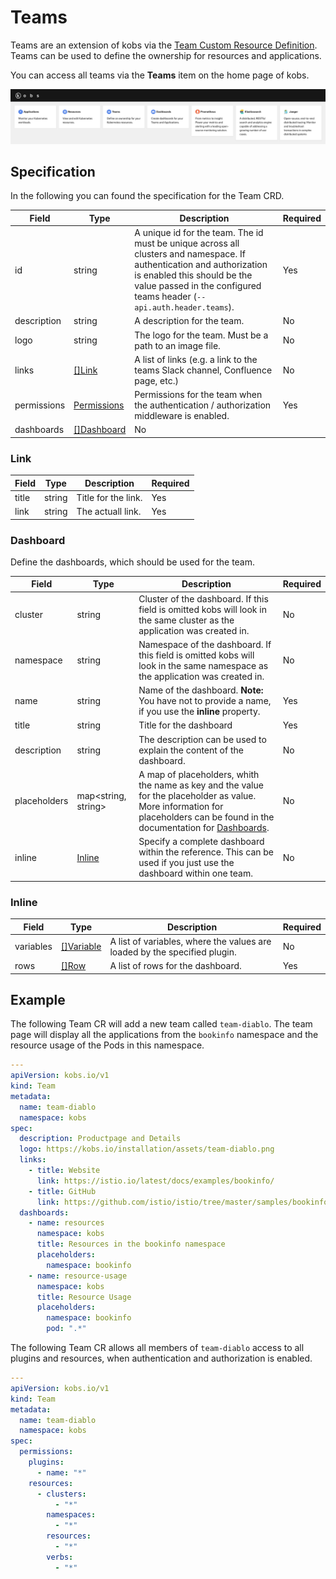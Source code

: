 # Teams

Teams are an extension of kobs via the [Team Custom Resource Definition](https://github.com/kobsio/kobs/blob/main/deploy/kustomize/crds/kobs.io_teams.yaml). Teams can be used to define the ownership for resources and applications.

You can access all teams via the **Teams** item on the home page of kobs.

![Home](assets/home.png)

## Specification

In the following you can found the specification for the Team CRD.

| Field | Type | Description | Required |
| ----- | ---- | ----------- | -------- |
| id | string | A unique id for the team. The id must be unique across all clusters and namespace. If authentication and authorization is enabled this should be the value passed in the configured teams header (`--api.auth.header.teams`). | Yes |
| description | string | A description for the team. | No |
| logo | string | The logo for the team. Must be a path to an image file. | No |
| links | [[]Link](#link) | A list of links (e.g. a link to the teams Slack channel, Confluence page, etc.) | No |
| permissions | [Permissions](users.md#permissions) | Permissions for the team when the authentication / authorization middleware is enabled. | Yes |
| dashboards | [[]Dashboard](#dashboard) | No |

### Link

| Field | Type | Description | Required |
| ----- | ---- | ----------- | -------- |
| title | string | Title for the link. | Yes |
| link | string | The actuall link. | Yes |

### Dashboard

Define the dashboards, which should be used for the team.

| Field | Type | Description | Required |
| ----- | ---- | ----------- | -------- |
| cluster | string | Cluster of the dashboard. If this field is omitted kobs will look in the same cluster as the application was created in. | No |
| namespace | string | Namespace of the dashboard. If this field is omitted kobs will look in the same namespace as the application was created in. | No |
| name | string | Name of the dashboard. **Note:** You have not to provide a name, if you use the **inline** property. | Yes |
| title | string | Title for the dashboard | Yes |
| description | string | The description can be used to explain the content of the dashboard. | No |
| placeholders | map<string, string> | A map of placeholders, whith the name as key and the value for the placeholder as value. More information for placeholders can be found in the documentation for [Dashboards](./dashboards.md). | No |
| inline | [Inline](#inline) | Specify a complete dashboard within the reference. This can be used if you just use the dashboard within one team. | No |

### Inline

| Field | Type | Description | Required |
| ----- | ---- | ----------- | -------- |
| variables | [[]Variable](./dashboards.md#Variable) | A list of variables, where the values are loaded by the specified plugin. | No |
| rows | [[]Row](./dashboards.md#row) | A list of rows for the dashboard. | Yes |

## Example

The following Team CR will add a new team called `team-diablo`. The team page will display all the applications from the `bookinfo` namespace and the resource usage of the Pods in this namespace.

```yaml
---
apiVersion: kobs.io/v1
kind: Team
metadata:
  name: team-diablo
  namespace: kobs
spec:
  description: Productpage and Details
  logo: https://kobs.io/installation/assets/team-diablo.png
  links:
    - title: Website
      link: https://istio.io/latest/docs/examples/bookinfo/
    - title: GitHub
      link: https://github.com/istio/istio/tree/master/samples/bookinfo
  dashboards:
    - name: resources
      namespace: kobs
      title: Resources in the bookinfo namespace
      placeholders:
        namespace: bookinfo
    - name: resource-usage
      namespace: kobs
      title: Resource Usage
      placeholders:
        namespace: bookinfo
        pod: ".*"
```

The following Team CR allows all members of `team-diablo` access to all plugins and resources, when authentication and authorization is enabled.

```yaml
---
apiVersion: kobs.io/v1
kind: Team
metadata:
  name: team-diablo
  namespace: kobs
spec:
  permissions:
    plugins:
      - name: "*"
    resources:
      - clusters:
          - "*"
        namespaces:
          - "*"
        resources:
          - "*"
        verbs:
          - "*"
```
